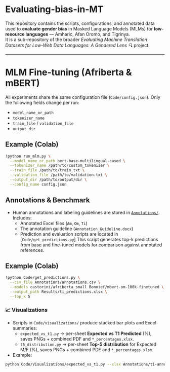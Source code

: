 # Evaluating-bias-in-MT

This repository contains the scripts, configurations, and annotated data used to **evaluate gender bias** in Masked Language Models (MLMs) for **low-resource languages** — Amharic, Afan Oromo, and Tigrinya.  
It is a sub-repository of the broader *Evaluating Machine Translation Datasets for Low-Web Data Languages: A Gendered Lens 🔍* project.

---

# MLM Fine-tuning (Afriberta & mBERT)

All experiments share the same configuration file (`Code/config.json`).
Only the following fields change per run:
- `model_name_or_path`
- `tokenizer_name`
- `train_file` / `validation_file`
- `output_dir`

## Example (Colab)
```bash
!python run_mlm.py \
  --model_name_or_path bert-base-multilingual-cased \
  --tokenizer_name /path/to/custom_tokenizer \
  --train_file /path/to/train.txt \
  --validation_file /path/to/validation.txt \
  --output_dir /path/to/output/dir \
  --config_name config.json
```

## Annotations & Benchmark

- Human annotations and labeling guidelines are stored in [`Annotations/`](Annotations/).  
  Includes:
  - Annotated Excel files (`Am`, `Om`, `Ti`)
  - The annotation guideline (`Annotation_Guideline.docx`)
  - Prediction and evaluation scripts are located in [`Code/get_predictions.py`] This script generates top-k predictions from base and fine-tuned models for comparison against annotated references.

## Example (Colab)
```bash
!python Code/get_predictions.py \
  --csv_file Annotations/annotations.csv \
  --models castorini/afriberta_small Bonnief/mbert-om-100k-finetuned \
  --output_path Results/ti_predictions.xlsx \
  --top_k 5
```

### 📈 Visualizations
- Scripts in `Code/visualizations/` produce stacked bar plots and Excel summaries:
  - `expected_vs_t1.py` → per-sheet **Expected vs T1 Predicted** (%), saves PNGs + combined PDF and `*_percentages.xlsx`.
  - `t5_distribution.py` → per-sheet **Top-5 distribution** for Expected M/F (%), saves PNGs + combined PDF and `*_percentages.xlsx`.
- Example:
```bash
python Code/Visualizations/expected_vs_t1.py --xlsx Annotations/ti-annotated.xlsx --out_prefix Expected_vs_T1_ti
```